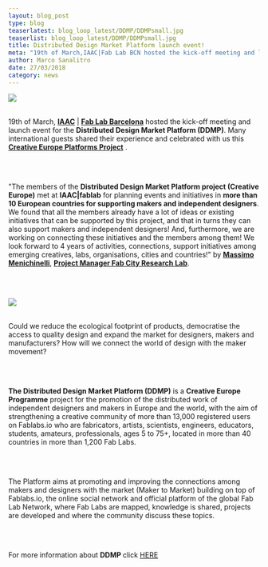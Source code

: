 ```yaml
---
layout: blog_post
type: blog
teaserlatest: blog_loop_latest/DDMP/DDMPsmall.jpg
teaserlist: blog_loop_latest/DDMP/DDMPsmall.jpg
title: Distributed Design Market Platform launch event!
meta: "19th of March,IAAC|Fab Lab BCN hosted the kick-off meeting and launch event for the Distributed Design Market Platform (DDMP); many international guests shared their experience and celebrated with us this Creative Europe Platforms Project."
author: Marco Sanalitro
date: 27/03/2018 
category: news
---
```


<img src="https://fablabbcn.org/img/blog/blog_loop_latest/DDMP/DDMP1.jpg"><br><br>

<p>19th of March, <strong><a href="https://iaac.net/" target="blank">IAAC</a></strong> | <strong><a href="https://fablabbcn.org/index.html" target="blank">Fab Lab Barcelona</a></strong> hosted the kick-off meeting and launch event for the <strong>Distributed Design Market Platform (DDMP)</strong>. Many international guests shared their experience and celebrated with us this <strong><a href="https://ec.europa.eu/programmes/creative-europe/" target="blank">Creative Europe Platforms Project</a></strong> .</p><br><br>

<p>"The members of the <strong>Distributed Design Market Platform project (Creative Europe)</strong> met at <strong>IAAC|fablab</strong> for planning events and initiatives in <strong>more than 10 European countries for supporting makers and independent designers</strong>. We found that all the members already have a lot of ideas or existing initiatives that can be supported by this project, and that in turns they can also support makers and independent designers! And, furthermore, we are working on connecting these initiatives and the members among them! We look forward to 4 years of activities, connections, support initiatives among emerging creatives, labs, organisations, cities and countries!" by <strong><a href="https://iaac.net/people/massimo-menichinelli/" target="blank">Massimo Menichinelli</a></strong>, <strong><a href="http://fab.city/" target="blank">Project Manager Fab City Research Lab</a></strong>.</p><br><br>

<img src="https://fablabbcn.org/img/blog/blog_loop_latest/DDMP/DDMP2.jpg"><br><br>

<p>Could we reduce the ecological footprint of products, democratise the access to quality design and expand the market for designers, makers and manufacturers?
How will we connect the world of design with the maker movement?</p><br><br>

<p><strong>The Distributed Design Market Platform (DDMP)</strong> is a <strong>Creative Europe Programme</strong> project for the promotion of the distributed work of independent designers and makers in Europe and the world, with the aim of strengthening a creative community of more than 13,000 registered users on Fablabs.io who are fabricators, artists, scientists, engineers, educators, students, amateurs, professionals, ages 5 to 75+, located in more than 40 countries in more than 1,200 Fab Labs. </p><br><br>

<p>The Platform aims at promoting and improving the connections among makers and designers with the market (Maker to Market) building on top of Fablabs.io, the online social network and official platform of the global Fab Lab Network, where Fab Labs are mapped, knowledge is shared, projects are developed and where the community discuss these topics.</p><br><br>

<p>For more information about <strong>DDMP </strong>click <a href="https://iaac.net/iaac/european-projects/distributed-design-market-platform/" target="blank">HERE</a> </p><br><br>




 